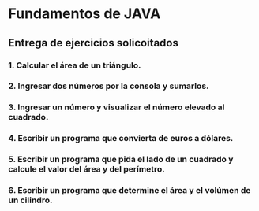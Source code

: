 # Fundamentos de JAVA

## Entrega de ejercicios solicoitados 

### 1. Calcular el área de un triángulo.
### 2. Ingresar dos números por la consola y sumarlos.
### 3. Ingresar un número y visualizar el número elevado al cuadrado.
### 4. Escribir un programa que convierta de euros a dólares.
### 5. Escribir un programa que pida el lado de un cuadrado y calcule el valor del área y del perímetro.
### 6. Escribir un programa que determine el área y el volúmen de un cilindro.
